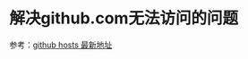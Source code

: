 # 解决github.com无法访问的问题

参考：[github hosts 最新地址](https://blog.csdn.net/fzy629442466/article/details/130862226)